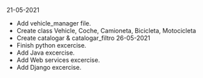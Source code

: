 21-05-2021
- Add vehicle_manager file.
- Create class Vehicle, Coche, Camioneta, Bicicleta, Motocicleta
- Create catalogar & catalogar_filtro
26-05-2021
- Finish python excercise.
- Add Java excercise.
- Add Web services excercise.
- Add Django excercise.
